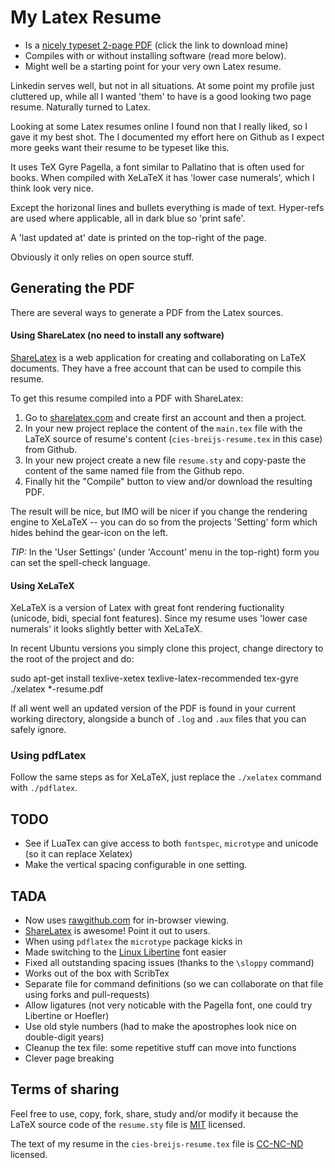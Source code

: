 # My Latex Resume

* Is a [nicely typeset 2-page PDF](https://rawgithub.com/cies/resume/master/cies-breijs-resume.pdf) (click the link to
download mine)
* Compiles with or without installing software (read more below).
* Might well be a starting point for your very own Latex resume.

Linkedin serves well, but not in all situations. At some point my profile
just cluttered up, while all I wanted 'them' to have is a good looking
two page resume. Naturally turned to Latex.

Looking at some Latex resumes online I found non that I really liked, so
I gave it my best shot. The I documented my effort here on Github as I
expect more geeks want their resume to be typeset like this.

It uses TeX Gyre Pagella, a font similar to Pallatino that is often used for
books. When compiled with XeLaTeX it has 'lower case numerals', which I
think look very nice.

Except the horizonal lines and bullets everything is made of text.
Hyper-refs are used where applicable, all in dark blue so 'print safe'.

A 'last updated at' date is printed on the top-right of the page.

Obviously it only relies on open source stuff.



## Generating the PDF

There are several ways to generate a PDF from the Latex sources.


#### Using ShareLatex (no need to install any software)

[ShareLatex](http://www.sharelatex.com) is a web application for creating
and collaborating on LaTeX documents. They have a free account that
can be used to compile this resume.

To get this resume compiled into a PDF with ShareLatex:

1. Go to [sharelatex.com](http://www.sharelatex.com) and create first an account and then a project.
2. In your new project replace the content of the `main.tex` file with the LaTeX source of resume's content
(`cies-breijs-resume.tex` in this case) from Github.
3. In your new project create a new file `resume.sty` and copy-paste
the content of the same named file from the Github repo.
4. Finally hit the "Compile" button to view and/or download the resulting PDF.

The result will be nice, but IMO will be nicer if you change the
rendering engine to XeLaTeX -- you can do so from the projects 'Setting' form
which hides behind the gear-icon on the left.

*TIP:* In the 'User Settings' (under 'Account' menu in the top-right) form you can set the spell-check language.


#### Using XeLaTeX

XeLaTeX is a version of Latex with great font rendering fuctionality (unicode, bidi,
special font features). Since my resume uses 'lower case numerals' it
looks slightly better with XeLaTeX.

In recent Ubuntu versions you simply clone this project, change
directory to the root of the project and do:

sudo apt-get install texlive-xetex texlive-latex-recommended tex-gyre
./xelatex *-resume.pdf

If all went well an updated version of the PDF is found in your current
working directory, alongside a bunch of `.log` and `.aux` files that
you can safely ignore.


### Using pdfLatex

Follow the same steps as for XeLaTeX, just replace the `./xelatex`
command with `./pdflatex`.



## TODO

* See if LuaTex can give access to both `fontspec`, `microtype` and unicode (so it can replace Xelatex)
* Make the vertical spacing configurable in one setting.


## TADA

* Now uses [rawgithub.com](http://rawgithub.com) for in-browser viewing.
* [ShareLatex](http://sharelatex.com) is awesome! Point it out to users.
* When using `pdflatex` the `microtype` package kicks in
* Made switching to the [Linux Libertine](http://www.linuxlibertine.org) font easier
* Fixed all outstanding spacing issues (thanks to the `\sloppy` command)
* Works out of the box with ScribTex
* Separate file for command definitions (so we can collaborate on that file using forks and pull-requests)
* Allow ligatures (not very noticable with the Pagella font, one could try Libertine or Hoefler)
* Use old style numbers (had to make the apostrophes look nice on double-digit years)
* Cleanup the tex file: some repetitive stuff can move into functions
* Clever page breaking


## Terms of sharing

Feel free to use, copy, fork, share, study and/or modify it because the LaTeX source code of the `resume.sty` file is
[MIT](http://en.wikipedia.org/wiki/MIT_License) licensed.

The text of my resume in the `cies-breijs-resume.tex` file is
[CC-NC-ND](http://creativecommons.org/licenses/by-nc-nd/3.0/) licensed.